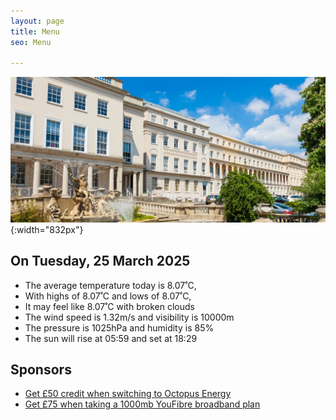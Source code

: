 ```yaml
---
layout: page
title: Menu
seo: Menu

---
```


![Logo](/images/logo.jpg){:width="832px"}


<!-- weather_marker starts -->
## On Tuesday, 25 March 2025

- The average temperature today is 8.07˚C,
- With highs of 8.07˚C and lows of 8.07˚C,
- It may feel like 8.07˚C with broken clouds
- The wind speed is 1.32m/s and visibility is 10000m
- The pressure is 1025hPa and humidity is 85%
- The sun will rise at 05:59 and set at 18:29

<!-- weather_marker ends -->


## Sponsors

- [Get £50 credit when switching to Octopus Energy](https://bit.ly/3oD1nnS)
- [Get £75 when taking a 1000mb YouFibre broadband plan](https://aklam.io/91zWhU?)

